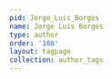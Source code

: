 ```yaml
---
pid: Jorge_Luis_Borges
name: Jorge Luis Borges
type: author
order: '188'
layout: tagpage
collection: author_tags
---
```

